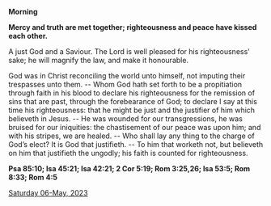 **Morning**

**Mercy and truth are met together; righteousness and peace have kissed each other.**
 
A just God and a Saviour. The Lord is well pleased for his righteousness' sake; he will magnify the law, and make it honourable.
 
God was in Christ reconciling the world unto himself, not imputing their trespasses unto them. -- Whom God hath set forth to be a propitiation through faith in his blood to declare his righteousness for the remission of sins that are past, through the forebearance of God; to declare I say at this time his righteousness: that he might be just and the justifier of him which believeth in Jesus. -- He was wounded for our transgressions, he was bruised for our iniquities: the chastisement of our peace was upon him; and with his stripes, we are healed. -- Who shall lay any thing to the charge of God’s elect? It is God that justifieth. -- To him that worketh not, but believeth on him that justifieth the ungodly; his faith is counted for righteousness.  

**Psa 85:10; Isa 45:21; Isa 42:21; 2 Cor 5:19; Rom 3:25,26; Isa 53:5; Rom 8:33; Rom 4:5**

[Saturday 06-May, 2023](https://t.me/daily_light)
